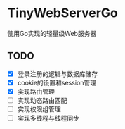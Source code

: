 TinyWebServerGo
===============

使用Go实现的轻量级Web服务器

TODO
---
* [x] 登录注册的逻辑与数据库储存
* [x] cookie的设置和session管理
* [x] 实现路由管理
* [ ] 实现动态路由匹配
* [ ] 实现权限组管理
* [ ] 实现多线程与线程同步
